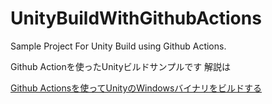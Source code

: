 # UnityBuildWithGithubActions

Sample Project For Unity Build using Github Actions.

Github Actionを使ったUnityビルドサンプルです
解説は

[Github Actionsを使ってUnityのWindowsバイナリをビルドする](https://qiita.com/broken55/items/3e3908df74e911e17cf1)

